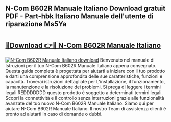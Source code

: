 ## N-Com B602R Manuale Italiano Download gratuit PDF - Part-hbk Italiano Manuale dell'utente di riparazione Ms5Ya

# <h2><a href="http://dfcjk5p.blite.top/?on=N-Com+B602R+Manuale+Italiano">🔗Download 👉🔴 N-Com B602R Manuale Italiano</a></h2>

[![N-Com B602R Manuale Italiano download](https://i.imgur.com/lujVjoI.png)](http://dfcjk5p.blite.top/?on=N-Com+B602R+Manuale+Italiano)
Benvenuto nel manuale di Istruzioni per il tuo N-Com B602R Manuale Italiano appena consegnato. Questa guida completa è progettata per aiutarti a iniziare con il tuo prodotto e darti una comprensione approfondita delle sue caratteristiche, funzioni e capacità. Troverai istruzioni dettagliate per L'installazione, il funzionamento, la manutenzione e la risoluzione dei problemi. Si prega di leggere i termini legali REDDDDDDD questo prodotto è soggetto a determinati termini legali. Scopri la connettività e il controllo senza interruzioni grazie alle funzionalità avanzate del tuo nuovo N-Com B602R Manuale Italiano. Siamo qui per aiutare N-Com B602R Manuale Italiano. Il nostro Team di assistenza clienti è pronto ad aiutarti in caso di domande o dubbi.
